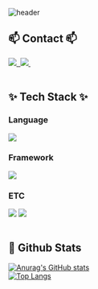 <!-- 타이틀 부분 -->
![header](https://capsule-render.vercel.app/api?type=blur&height=260&color=gradient&text=Kim%20Sohee&fontColor=black&section=header&reversal=false&descAlign=50&descSize=0&textBg=false)


<!-- 내용 부분 -->
## 📫 Contact 📫
  <a href="https://www.notion.so/1de26c57ecad80579d03ca1b16bc5ee4">
    <img src="https://img.shields.io/badge/notion-000000?style=flat-square&logo=notion&logoColor=white"/>&nbsp
  </a>
  <a href="mailto:kimsohee980@naver.com">
    <img
      <img src="https://img.shields.io/badge/gmail-EA4335?style=flat-square&logo=gmail&logoColor=white"/>&nbsp
  </a>

<br>
<br>

## ✨ Tech Stack ✨
### Language
<!-- JavaScript -->
<img src="https://img.shields.io/badge/JavaScript-F7DF1E?style=flat-square&logo=JavaScript&logoColor=white"/>

### Framework
<!-- React -->
<img src="https://img.shields.io/badge/React-61DAFB?style=flat-square&logo=React&logoColor=white&Color=white"/>

### ETC
<!-- AWS -->
<img src="https://img.shields.io/badge/Amazon AWS-232F3E?style=flat-square&logo=Amazon AWS&logoColor=white"/>
<!-- MySQL -->
<img src="https://img.shields.io/badge/MySQL-4479A1?style=flat-square&logo=MySQL&logoColor=white"/>

<br>
<br>

## 🤔 Github Stats
[![Anurag's GitHub stats](https://github-readme-stats.vercel.app/api?username=Kim-sohee)](https://github.com/anuraghazra/github-readme-stats)
<br>
[![Top Langs](https://github-readme-stats.vercel.app/api/top-langs/?username=Kim-sohee)](https://github.com/anuraghazra/github-readme-stats)
